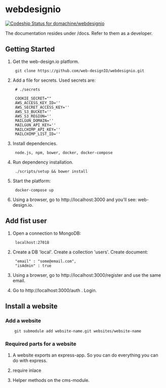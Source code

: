 # webdesignio

[ ![Codeship Status for  domachine/webdesignio](https://codeship.com/projects/b8e80bb0-98dd-0132-fd19-668aa6fdbfb3/status?branch=feature/s3-assets)](https://codeship.com/projects/63478)

The documentation resides under /docs.  Refer to them as a developer.

## Getting Started

1. Get the web-design.io platform.

        git clone https://github.com/web-designIO/webdesignio.git

2. Add a file for secrets. Used secrets are:

        # ./secrets
        
        COOKIE_SECRET=""
        AWS_ACCESS_KEY_ID=''
        AWS_SECRET_ACCESS_KEY=''
        AWS_S3_BUCKET=''
        AWS_S3_REGION=''
        MAILGUN_DOMAIN=''
        MAILGUN_API_KEY=''
        MAILCHIMP_API_KEY=''
        MAILCHIMP_LIST_ID=''

3. Install dependencies.

        node.js, npm, bower, docker, docker-compose

4. Run dependency installation.

        ./scripts/setup && bower install

5. Start the platform:

        docker-compose up

6. Using a browser, go to http://localhost:3000 and you'll see: web-design.io.

## Add fist user

1. Open a connection to MongoDB:

        localhost:27018

2. Create a DB 'local'. Create a collection 'users'. Create document:

        "email" : "some@email.com",
        "isAdmin" : true
        
3. Using a browser, go to http://localhost:3000/register and use the same email.

4. Go to http://localhost:3000/auth . Login.

## Install a website

### Add a website

        git submodule add website-name.git websites/website-name

### Required parts for a website

1. A website exports an express-app. So you can do everything you can do with express.

2. require inlace

3. Helper methods on the cms-module.
